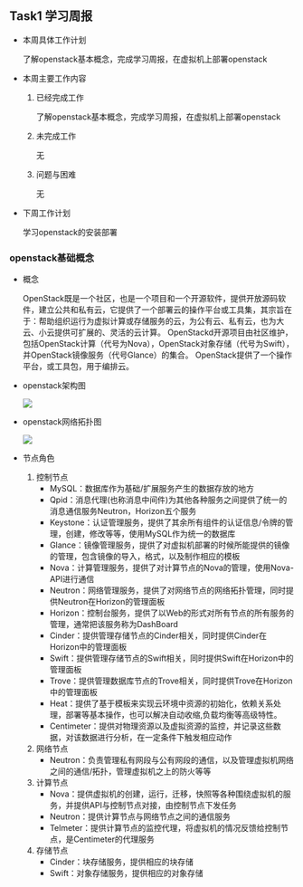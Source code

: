 ## Task1 学习周报

- 本周具体工作计划

  了解openstack基本概念，完成学习周报，在虚拟机上部署openstack

- 本周主要工作内容

  1. 已经完成工作

     了解openstack基本概念，完成学习周报，在虚拟机上部署openstack

  2. 未完成工作

     无

  3. 问题与困难

     无

- 下周工作计划

  学习openstack的安装部署



### openstack基础概念

* 概念

  OpenStack既是一个社区，也是一个项目和一个开源软件，提供开放源码软件，建立公共和私有云，它提供了一个部署云的操作平台或工具集，其宗旨在于：帮助组织运行为虚拟计算或存储服务的云，为公有云、私有云，也为大云、小云提供可扩展的、灵活的云计算。
  OpenStackd开源项目由社区维护，包括OpenStack计算（代号为Nova），OpenStack对象存储（代号为Swift），并OpenStack镜像服务（代号Glance）的集合。 OpenStack提供了一个操作平台，或工具包，用于编排云。

* openstack架构图

  ![](https://images2015.cnblogs.com/blog/907596/201608/907596-20160803154744809-483681990.png)

* openstack网络拓扑图

  ![](https://images2015.cnblogs.com/blog/907596/201608/907596-20160803154957606-291369411.png)

* 节点角色

  1. 控制节点
     * MySQL：数据库作为基础/扩展服务产生的数据存放的地方
     * Qpid：消息代理(也称消息中间件)为其他各种服务之间提供了统一的消息通信服务Neutron，Horizon五个服务
     * Keystone：认证管理服务，提供了其余所有组件的认证信息/令牌的管理，创建，修改等等，使用MySQL作为统一的数据库
     * Glance：镜像管理服务，提供了对虚拟机部署的时候所能提供的镜像的管理，包含镜像的导入，格式，以及制作相应的模板
     * Nova：计算管理服务，提供了对计算节点的Nova的管理，使用Nova-API进行通信
     * Neutron：网络管理服务，提供了对网络节点的网络拓扑管理，同时提供Neutron在Horizon的管理面板
     * Horizon：控制台服务，提供了以Web的形式对所有节点的所有服务的管理，通常把该服务称为DashBoard
     * Cinder：提供管理存储节点的Cinder相关，同时提供Cinder在Horizon中的管理面板
     * Swift：提供管理存储节点的Swift相关，同时提供Swift在Horizon中的管理面板
     * Trove：提供管理数据库节点的Trove相关，同时提供Trove在Horizon中的管理面板
     * Heat：提供了基于模板来实现云环境中资源的初始化，依赖关系处理，部署等基本操作，也可以解决自动收缩,负载均衡等高级特性。
     * Centimeter：提供对物理资源以及虚拟资源的监控，并记录这些数据，对该数据进行分析，在一定条件下触发相应动作
  2. 网络节点
     * Neutron：负责管理私有网段与公有网段的通信，以及管理虚拟机网络之间的通信/拓扑，管理虚拟机之上的防火等等
  3. 计算节点
     * Nova：提供虚拟机的创建，运行，迁移，快照等各种围绕虚拟机的服务，并提供API与控制节点对接，由控制节点下发任务
     * Neutron：提供计算节点与网络节点之间的通信服务
     * Telmeter：提供计算节点的监控代理，将虚拟机的情况反馈给控制节点，是Centimeter的代理服务
  4. 存储节点
     * Cinder：块存储服务，提供相应的块存储
     * Swift：对象存储服务，提供相应的对象存储